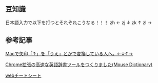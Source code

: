 ## 豆知識

日本語入力で以下を打つとそれぞれこうなる！！！
zh  ←
zj  ↓
zk  ↑
zl  →


## 参考記事

<a href="https://qiita.com/Kohei_Kishimoto0214/items/38a7fefb355b36671462">Macで矢印「↑」を「うえ」とかで変換している人へ。←↓↑→</a>


<a href="https://qiita.com/wtetsu/items/c43232c6c44918e977c9">Chrome拡張の高速な英語辞書ツールをつくりました(Mouse Dictionary)</a>


<a href="https://web-cheatsheet.com/">webチートシート</a>



